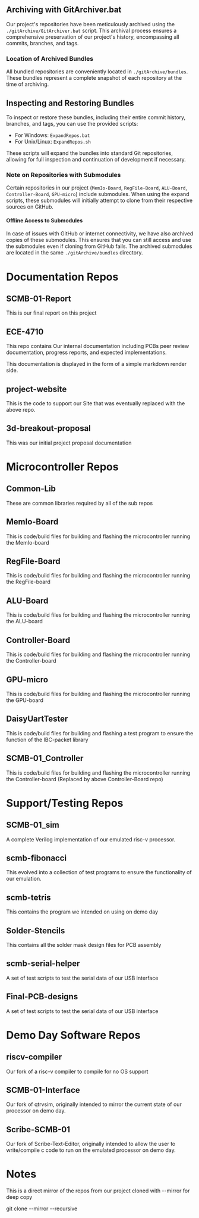 

## Archiving with GitArchiver.bat

Our project's repositories have been meticulously archived using the `./gitArchive/GitArchiver.bat` script. This archival process ensures a comprehensive preservation of our project's history, encompassing all commits, branches, and tags.

### Location of Archived Bundles

All bundled repositories are conveniently located in `./gitArchive/bundles`. These bundles represent a complete snapshot of each repository at the time of archiving.

## Inspecting and Restoring Bundles

To inspect or restore these bundles, including their entire commit history, branches, and tags, you can use the provided scripts:
- For Windows: `ExpandRepos.bat`
- For Unix/Linux: `ExpandRepos.sh`

These scripts will expand the bundles into standard Git repositories, allowing for full inspection and continuation of development if necessary.

### Note on Repositories with Submodules

Certain repositories in our project (`MemIo-Board`, `RegFile-Board`, `ALU-Board`, `Controller-Board`, `GPU-micro`) include submodules. When using the expand scripts, these submodules will initially attempt to clone from their respective sources on GitHub.

#### Offline Access to Submodules

In case of issues with GitHub or internet connectivity, we have also archived copies of these submodules. This ensures that you can still access and use the submodules even if cloning from GitHub fails. The archived submodules are located in the same `./gitArchive/bundles` directory.

# Documentation Repos
## SCMB-01-Report
This is our final report on this project

## ECE-4710
This repo contains Our internal documentation including PCBs peer review documentation, progress reports, and expected implementations.

This documentation is displayed in the form of a simple markdown render side.

## project-website
This is the code to support our Site that was eventually replaced with the above repo.
    
## 3d-breakout-proposal
This was our initial project proposal documentation

# Microcontroller Repos
## Common-Lib
These are common libraries required by all of the sub repos

## MemIo-Board
This is code/build files for building and flashing the microcontroller running the MemIo-board

## RegFile-Board
This is code/build files for building and flashing the microcontroller running the RegFile-board

## ALU-Board
This is code/build files for building and flashing the microcontroller running the ALU-board

## Controller-Board
This is code/build files for building and flashing the microcontroller running the Controller-board

## GPU-micro
This is code/build files for building and flashing the microcontroller running the GPU-board

## DaisyUartTester
This is code/build files for building and flashing a test program to ensure the function of the IBC-packet library

## SCMB-01_Controller
This is code/build files for building and flashing the microcontroller running the Controller-board (Replaced by above Controller-Board repo)


# Support/Testing Repos
## SCMB-01_sim
A complete Verilog implementation of our emulated risc-v processor.

## scmb-fibonacci
This evolved into a collection of test programs to ensure the functionality of our emulation.

## scmb-tetris
This contains the program we intended on using on demo day

## Solder-Stencils
This contains all the solder mask design files for PCB assembly

## scmb-serial-helper
A set of test scripts to test the serial data of our USB interface

## Final-PCB-designs 
A set of test scripts to test the serial data of our USB interface


# Demo Day Software Repos
## riscv-compiler
Our fork of a risc-v compiler to compile for no OS support

## SCMB-01-Interface
Our fork of qtrvsim, originally intended to mirror the current state of our processor on demo day. 

## Scribe-SCMB-01
Our fork of Scribe-Text-Editor, originally intended to allow the user to write/compile c code to run on the emulated processor on demo day. 



# Notes
This is a direct mirror of the repos from our project cloned with --mirror for deep copy

git clone --mirror --recursive <Repo>

